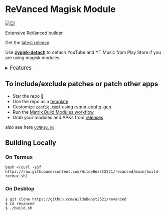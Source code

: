 # ReVanced Magisk Module
[![CI](https://github.com/WildeBeast2521/revanced/actions/workflows/ci.yml/badge.svg?event=schedule)](https://github.com/WildeBeast2521/revanced/actions/workflows/ci.yml)

Extensive ReVanced builder

Get the [latest release](../../releases).

Use [**zygisk-detach**](https://github.com/j-hc/zygisk-detach) to detach YouTube and YT Music from Play Store if you are using magisk modules.

<details><summary><big>Features</big></summary>
<ul>
 <li>Support all present and future ReVanced and <a href="https://github.com/inotia00/revanced-patches">ReVanced Extended</a> apps</li>
 <li> Can build Magisk modules and non-root APKs</li>
 <li> Updated daily with the latest versions of apps and patches</li>
 <li> Optimize APKs and modules for size</li>
 <li> Modules</li>
    <ul>
     <li> recompile invalidated odex for faster usage</li>
     <li> receive updates from Magisk app</li>
     <li> do not break safetynet or trigger root detections</li>
     <li> handle installation of the correct version of the stock app and all that</li>
     <li> support Magisk and KernelSU</li>
    </ul>
</ul>
Note that the <a href="../../actions/workflows/ci.yml">CI workflow</a> is scheduled to build the modules and APKs each month using GitHub Actions if there is a change in ReVanced patches. You may want to disable it.
</details>

## To include/exclude patches or patch other apps

 * Star the repo :eyes:
 * Use the repo as a [template](https://github.com/new?template_name=revanced&template_owner=WildeBeast2521)
 * Customize [`config.toml`](./config.toml) using [rvmm-config-gen](https://j-hc.github.io/rvmm-config-gen/)
 * Run the [Matrix Build Modules workflow](../../actions/workflows/matrix-build.yml)
 * Grab your modules and APKs from [releases](../../releases)

also see here [`CONFIG.md`](./CONFIG.md)

## Building Locally
### On Termux
```console
bash <(curl -sSf https://raw.githubusercontent.com/WildeBeast2521/revanced/main/build-termux.sh)
```

### On Desktop
```console
$ git clone https://github.com/WildeBeast2521/revanced
$ cd revanced
$ ./build.sh
```
